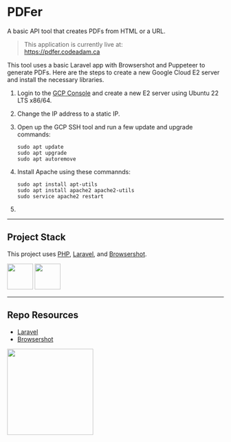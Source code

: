 # PDFer

A basic API tool that creates PDFs from HTML or a URL.

> This application is currently live at:  
> https://pdfer.codeadam.ca

This tool uses a basic Laravel app with Browsershot and Puppeteer to generate PDFs. Here are the steps to create a new Google Cloud E2 server and install the necessary libraries.

1. Login to the [GCP Console](https://console.cloud.google.com/) and create a new E2 server using Ubuntu 22 LTS x86/64.
2. Change the IP address to a static IP.
3. Open up the GCP SSH tool and run a few update and upgrade commands:

    ```
    sudo apt update
    sudo apt upgrade
    sudo apt autoremove
    ```

4. Install Apache using these commannds:

    ```
    sudo apt install apt-utils 
    sudo apt install apache2 apache2-utils 
    sudo service apache2 restart
    ```

6. 

---

## Project Stack

This project uses [PHP](https://www.php.net/), [Laravel](https://www.php.net/manual/en/book.image.php), and [Browsershot](https://spatie.be/docs/browsershot/v4/introduction).

<img src="https://console.codeadam.ca/api/image/php" width="60"> <img src="https://console.codeadam.ca/api/image/laravel" width="60">

---

## Repo Resources

* [Laravel](https://laravel.com/)
* [Browsershot](https://spatie.be/docs/browsershot/v4/introduction)

<a href="https://codeadam.ca">
<img src="https://cdn.codeadam.ca/images@1.0.0/codeadam-logo-coloured-horizontal.png" width="200">
</a>
